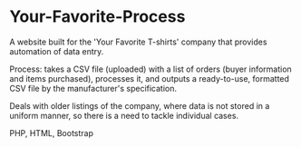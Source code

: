 # Your-Favorite-Process
A website built for the 'Your Favorite T-shirts' company that provides automation of data entry.   

Process: takes a CSV file (uploaded) with a list of orders (buyer information and items purchased), processes it, and outputs a ready-to-use, formatted CSV file by the manufacturer's specification.

Deals with older listings of the company, where data is not stored in a uniform manner, so there is a need to tackle individual cases. 

PHP, HTML, Bootstrap
